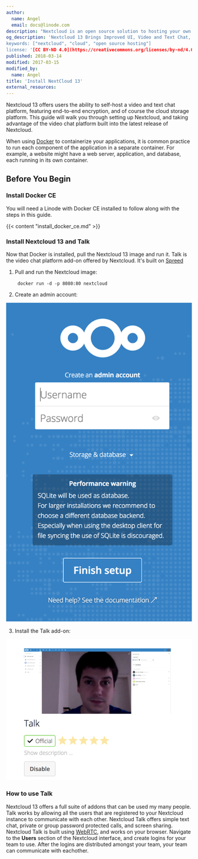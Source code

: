 ```yaml
---
author:
  name: Angel
  email: docs@linode.com
description: "Nextcloud is an open source solution to hosting your own content online. In addition to the total control users gain over their own files, Nextcloud offers customizable security features that allow the user to take control of sharing and access privileges, among other features."
og_description: 'Nextcloud 13 Brings Improved UI, Video and Text Chat, End-to-end Encryption wrapped into a cloud storage platform. This guide will walk you through installing Nextcloud 13, using Docker."
keywords: ["nextcloud", "cloud", "open source hosting"]
license: '[CC BY-ND 4.0](https://creativecommons.org/licenses/by-nd/4.0)'
published: 2018-03-14
modified: 2017-03-15
modified_by:
  name: Angel
title: 'Install NextCloud 13'
external_resources:
---
```


Nextcloud 13 offers users the ability to self-host a video and text chat platform, featuring end-to-end encryption, and of course the cloud storage platform. This guide will walk you through setting up Nextcloud, and taking advantage of the video chat platform built into the latest release of Nextcloud. 

When using [Docker](https://www.docker.com) to containerize your applications, it is common practice to run each component of the application in a separate container. For example, a website might have a web server, application, and database, each running in its own container.
## Before You Begin

### Install Docker CE

You will need a Linode with Docker CE installed to follow along with the steps in this guide.

{{< content "install_docker_ce.md" >}}

### Install Nextcloud 13 and Talk

Now that Docker is installed, pull the Nextcloud 13 image and run it. Talk is the video chat platform add-on offered by Nextcloud. It's built on [Spreed](https://github.com/nextcloud/spreed)

1. Pull and run the Nextcloud image:

        docker run -d -p 8080:80 nextcloud

2. Create an admin account:

![Admin_account_creation](/docs/assets/docker_nextcloud/admin_creation.png)

3. Install the Talk add-on:

![talk_addon](/docs/assets/docker_nextcloud/talk_addon.png)

### How to use Talk

Nextcloud 13 offers a full suite of addons that can be used my many people. Talk works by allowing all the users that are registered to your Nextcloud instance to communicate with each other. Nextcloud Talk offers simple text chat, private or group password protected calls, and screen sharing. Nextcloud Talk is built using [WebRTC](https://simplewebrtc.com/), and works on your browser. Navigate to the **Users** section of the Nextcloud interface, and create logins for your team to use. After the logins are distributed amongst your team, your team can communicate with eachother. 

